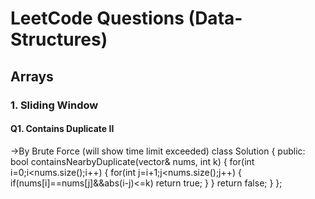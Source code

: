 # LeetCode Questions (Data-Structures)
## Arrays
### 1. Sliding Window
#### Q1. Contains Duplicate II
->By Brute Force (will show time limit exceeded) 
    class Solution {
    public:
        bool containsNearbyDuplicate(vector<int>& nums, int k) {
           for(int i=0;i<nums.size();i++)
        {
            for(int j=i+1;j<nums.size();j++)
            {
                if(nums[i]==nums[j]&&abs(i-j)<=k)
                    return true;
            }
        }
        return false;
        }
    };
